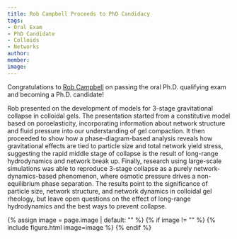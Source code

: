 ```yaml
---
title: Rob Campbell Proceeds to PhD Candidacy
tags: 
- Oral Exam
- PhD Candidate
- Colloids
- Networks
author: 
member: 
image: 
---
```


Congratulations to [Rob Campbell](https://rheoinformatic.com/members/rob-campbell) on passing the oral Ph.D. qualifying exam and becoming a Ph.D. candidate!

Rob presented on the development of models for 3-stage gravitational collapse in colloidal gels. The presentation started from a constitutive model based on poroelasticity, incorporating information about network structure and fluid pressure into our understanding of gel compaction. It then proceeded to show how a phase-diagram-based analysis reveals how gravitational effects are tied to particle size and total network yield stress, suggesting the rapid middle stage of collapse is the result of long-range hydrodynamics and network break up. Finally, research using large-scale simulations was able to reproduce 3-stage collapse as a purely network-dynamics-based phenomenon, where osmotic pressure drives a non-equilibrium phase separation. The results point to the significance of particle size, network structure, and network dynamics in colloidal gel rheology, but leave open questions on the effect of long-range hydrodynamics and the best ways to prevent collapse.




{% assign image = page.image | default: "" %}
{% if image != "" %}
  {% include figure.html
    image=image
  %}
{% endif %}
